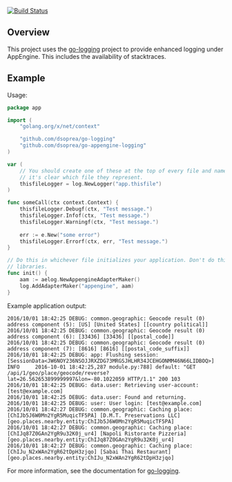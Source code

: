 [![Build Status](https://travis-ci.org/dsoprea/go-appengine-logging.svg?branch=master)](https://travis-ci.org/dsoprea/go-appengine-logging)

## Overview

This project uses the [go-logging](https://github.com/dsoprea/go-logging) project to provide enhanced logging under AppEngine. This includes the availability of stacktraces.

## Example

Usage:

```go
package app

import (
    "golang.org/x/net/context"

    "github.com/dsoprea/go-logging"
    "github.com/dsoprea/go-appengine-logging"
)

var (
    // You should create one of these at the top of every file and name them so 
    // it's clear which file they represent.
    thisfileLogger = log.NewLogger("app.thisfile")
)

func someCall(ctx context.Context) {
    thisfileLogger.Debugf(ctx, "Test message.")
    thisfileLogger.Infof(ctx, "Test message.")
    thisfileLogger.Warningf(ctx, "Test message.")
    
    err := e.New("some error")
    thisfileLogger.Errorf(ctx, err, "Test message.")
}

// Do this in whichever file initializes your application. Don't do this in 
// libraries.
func init() {
    aam := aelog.NewAppengineAdapterMaker()
    log.AddAdapterMaker("appengine", aam)
}
```

Example application output:

```
2016/10/01 18:42:25 DEBUG: common.geographic: Geocode result (0) address component (5): [US] [United States] [[country political]]
2016/10/01 18:42:25 DEBUG: common.geographic: Geocode result (0) address component (6): [33436] [33436] [[postal_code]]
2016/10/01 18:42:25 DEBUG: common.geographic: Geocode result (0) address component (7): [8616] [8616] [[postal_code_suffix]]
2016/10/01 18:42:25 DEBUG: app: Flushing session: [SessionData<JW6NOY236NSOJJRXZDG73MRGSJHLHR34JCEHGONMM46N66LIDBOQ>]
INFO     2016-10-01 18:42:25,287 module.py:788] default: "GET /api/1/geo/place/geocode/reverse?lat=26.562653899999997&lon=-80.1022059 HTTP/1.1" 200 103
2016/10/01 18:42:25 DEBUG: data.user: Retrieving user-account: [test@example.com]
2016/10/01 18:42:25 DEBUG: data.user: Found and returning.
2016/10/01 18:42:25 DEBUG: user: User login: [test@example.com]
2016/10/01 18:42:27 DEBUG: common.geographic: Caching place: [ChIJb5J6W0Mn2YgR5MuqicTF5PA] [D.M.T. Preservations LLC] [geo.places.nearby.entity:ChIJb5J6W0Mn2YgR5MuqicTF5PA]
2016/10/01 18:42:27 DEBUG: common.geographic: Caching place: [ChIJq87Z0GAn2YgR9u32K0j_ur4] [Napoli Ristorante Pizzeria] [geo.places.nearby.entity:ChIJq87Z0GAn2YgR9u32K0j_ur4]
2016/10/01 18:42:27 DEBUG: common.geographic: Caching place: [ChIJu_N2xWAn2YgR62tDpH3zjqo] [Sabai Thai Restaurant] [geo.places.nearby.entity:ChIJu_N2xWAn2YgR62tDpH3zjqo]
```

For more information, see the documentation for [go-logging](https://github.com/dsoprea/go-logging).
